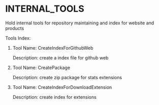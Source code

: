 # INTERNAL_TOOLS
Hold internal tools for repository maintaining and index for website and products

Tools Index:

1. 	Tool Name:	CreateIndexForGithubWeb

	Description:	create a index file for github web 	

2.	Tool Name:	CreatePackage

	Description:	create zip package for stats extensions
	
3. 	Tool Name:	CreateIndexForDownloadExtension
 	
	Description:	create index for extensions
